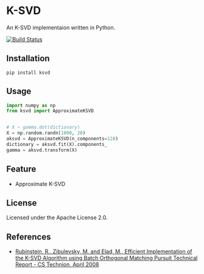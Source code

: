 # K-SVD

An K-SVD implementaion written in Python.

[![Build Status](https://travis-ci.org/nel215/ksvd.svg?branch=master)](https://travis-ci.org/nel215/ksvd)

## Installation

```
pip install ksvd
```

## Usage

```python
import numpy as np
from ksvd import ApproximateKSVD


# X ~ gamma.dot(dictionary)
X = np.random.randn(1000, 20)
aksvd = ApproximateKSVD(n_components=128)
dictionary = aksvd.fit(X).components_
gamma = aksvd.transform(X)
```

## Feature

- Approximate K-SVD

## License

Licensed under the Apache License 2.0.

## References

- [Rubinstein, R., Zibulevsky, M. and Elad, M., Efficient Implementation of the K-SVD Algorithm using Batch Orthogonal Matching Pursuit Technical Report - CS Technion, April 2008](http://www.cs.technion.ac.il/~ronrubin/Publications/KSVD-OMP-v2.pdf)
